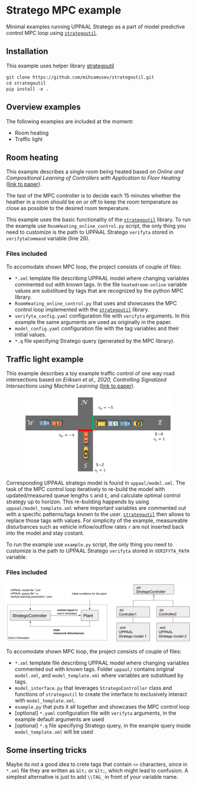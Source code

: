# Stratego MPC example
Minimal examples running UPPAAL Stratego as a part of model predictive control MPC loop using [`strategoutil`](https://github.com/mihsamusev/strategoutil.git).

## Installation

This example uses helper library [strategoutil](https://github.com/mihsamusev/strategoutil.git)
```
git clone https://github.com/mihsamusev/strategoutil.git
cd strategoutil
pip install -e .
```

## Overview examples
The following examples are included at the moment:
- Room heating
- Traffic light

## Room heating
This example describes a single room being heated based on _Online and Compositional Learning of Controllers with Application to Floor Heating_ ([link to paper](https://doi.org/10.1007/978-3-662-49674-9_14)).

The tast of the MPC controller is to decide each 15 minutes whether the heather in a room should be on or off to keep the room temperature as close as possible to the desired room temperature.

This example uses the basic functionality of the [`strategoutil`](https://github.com/mihsamusev/strategoutil.git) library. To run the example use `RoomHeating_online_control.py` script, the only thing you need to customize is the path to UPPAAL Stratego `verifyta` stored in `verifytaCommand` variable (line 26). 

### Files included
To accomodate shown MPC loop, the project consists of couple of files:

- `*.xml` template file describing UPPAAL model where changing variables commented out with known tags. In the file `heatedroom-online` variable values are substitued by tags that are recognized by the python MPC library.
- `RoomHeating_online_control.py` that uses and showcases the MPC control loop implemented with the [`strategoutil`](https://github.com/mihsamusev/strategoutil.git) library.
- `verifyta_config.yaml` configuration file with `verifyta` arguments. In this example the same arguments are used as originally in the paper.
- `model_config.yaml` configuration file with the tag variables and their initial values.
- `*.q` file specifying Stratego query (generated by the MPC library).

## Traffic light example
This example describes a toy example traffic control of one way road intersections based on _Eriksen et al., 2020, Controlling Signalized Intersections using Machine Learning_ ([link to paper](https://doi.org/10.1016/j.trpro.2020.08.127)).

<p align="center">
  <img width="400" src="docs/plant.png">
</p>

Corresponding UPPAAL stratego model is found in `uppaal/model.xml`. The task of the MPC control loop iteratively to re-build the model with updated/measured queue lengths `S` and `E`, and calculate optimal control strategy up to horizon. This re-building happends by using `uppaal/model_template.xml` where important variables are commented out with a specific patterns/tags known to the user. [`strategoutil`](https://github.com/mihsamusev/strategoutil.git) then allows to replace those tags with values. For simplicity of the example, measureable disturbances such as vehicle inflow/outflow rates `r` are not inserted back into the model and stay costant.

To run the example use `example.py` script, the only thing you need to customize is the path to UPPAAL Stratego `verifyta` stored in `VERIFYTA_PATH` variable. 

### Files included

<p align="center">
  <img width="800" src="docs/loop.png">
</p>

To accomodate shown MPC loop, the project consists of couple of files:

- `*.xml` template file describing UPPAAL model where changing variables commented out with known tags. Folder `uppaal/` contains original `model.xml`, and `model_template.xml` where variables are substitued by tags.
- `model_interface.py` that leverages `StrategoController` class and functions of `strategoutil` to create the interface to exclusively interact with `model_template.xml`.
- `example.py` that puts it all together and showcases the MPC control loop
- [optional] `*.yaml` configuration file with `verifyta` arguments, in the example default arguments are used
- [optional] `*.q` file specifying Stratego query, in the example query inside `model_template.xml` will be used


## Some inserting tricks
Maybe its not a good idea to crete tags that contain `<>` characters, since in `*.xml` file they are written as `&lt;` or `&lt;`, which might lead to confusion. A simplest alternative is just to add `\\TAG_` in front of your variable name.
